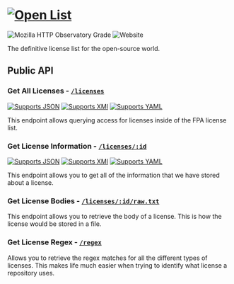 # [![Open List](https://raw.githubusercontent.com/fairfield-programming/openlist/master/.github/cover.svg)](https://github.com/fairfield-programming/openlist)

![Mozilla HTTP Observatory Grade](https://img.shields.io/mozilla-observatory/grade/fairfield-programming.github.io?publish)
![Website](https://img.shields.io/website?url=https%3A%2F%2Fgithub.io)

The definitive license list for the open-source world.

## Public API

### Get All Licenses - [`/licenses`](https://fairfield-programming.github.io/openlist/licenses/)

[![Supports JSON](https://img.shields.io/badge/json-blue)](https://fairfield-programming.github.io/openlist/licenses.json)
[![Supports XMl](https://img.shields.io/badge/xml-blue)](https://fairfield-programming.github.io/openlist/licenses.xml)
[![Supports YAML](https://img.shields.io/badge/yaml-blue)](https://fairfield-programming.github.io/openlist/licenses.yaml)

This endpoint allows querying access for licenses inside of the FPA license list.

### Get License Information - [`/licenses/:id`](https://fairfield-programming.github.io/openlist/licenses/mit)

[![Supports JSON](https://img.shields.io/badge/json-blue)](https://fairfield-programming.github.io/openlist/licenses/mit.json)
[![Supports XMl](https://img.shields.io/badge/xml-blue)](https://fairfield-programming.github.io/openlist/licenses/mit.xml)
[![Supports YAML](https://img.shields.io/badge/yaml-blue)](https://fairfield-programming.github.io/openlist/licenses/mit.yaml)

This endpoint allows you to get all of the information that we have stored about a license.

### Get License Bodies - [`/licenses/:id/raw.txt`](https://fairfield-programming.github.io/openlist/licenses/mit/raw.txt)

This endpoint allows you to retrieve the body of a license. This is how the license would be stored in a file.

### Get License Regex - [`/regex`](https://fairfield-programming.github.io/openlist/regex)

Allows you to retrieve the regex matches for all the different types of licenses. This makes life much easier when trying to identify what license a repository uses.
